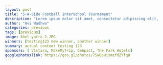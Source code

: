 ```yaml
---
layout: post
title: "5-A-Side Football Interschool Tournament"
description: "Lorem ipsum dolor sit amet, consectetur adipiscing elit, sed do eiusmod tempor incididunt ut labore et dolore magna aliqua. Ut enim ad minim veniam, quis nostrud exercitation."
author: "Avi Wadhwa"
categories: previous
tags: [previous]
image: khel-yatra-2.JPG
winners: [testing123 new winner, another winner]
summary: actual content testing 123
sponsors: [ Vistara, MakeMyTrip, Genpact, The Park Hotels]
googlephotoslink: https://goo.gl/photos/75wBpHismzfdZYfq8
---
```

